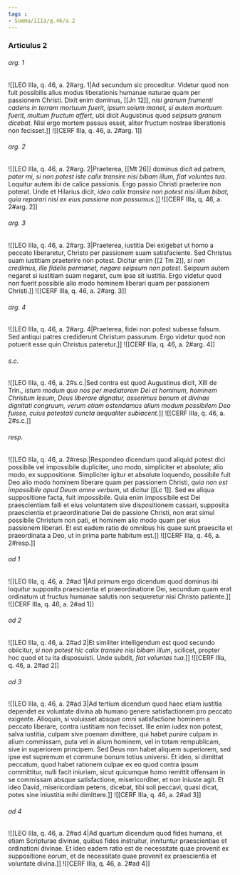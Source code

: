 ```yaml
---
tags : 
- Summa/IIIa/q.46/a.2
---
```


### Articulus 2

###### arg. 1
![[LEO IIIa, q. 46, a. 2#arg. 1|Ad secundum sic proceditur. Videtur quod non fuit possibilis alius modus liberationis humanae naturae quam per passionem Christi. Dixit enim dominus, [[Jn 12]], *nisi granum frumenti cadens in terram mortuum fuerit, ipsum solum manet, si autem mortuum fuerit, multum fructum affert*, ubi dicit Augustinus quod *seipsum granum dicebat*. Nisi ergo mortem passus esset, aliter fructum nostrae liberationis non fecisset.]]
![[CERF IIIa, q. 46, a. 2#arg. 1]]

###### arg. 2
![[LEO IIIa, q. 46, a. 2#arg. 2|Praeterea, [[Mt 26]] dominus dicit ad patrem, *pater mi, si non potest iste calix transire nisi bibam illum, fiat voluntas tua*. Loquitur autem ibi de calice passionis. Ergo passio Christi praeterire non poterat. Unde et Hilarius dicit, *ideo calix transire non potest nisi illum bibat, quia reparari nisi ex eius passione non possumus*.]]
![[CERF IIIa, q. 46, a. 2#arg. 2]]

###### arg. 3
![[LEO IIIa, q. 46, a. 2#arg. 3|Praeterea, iustitia Dei exigebat ut homo a peccato liberaretur, Christo per passionem suam satisfaciente. Sed Christus suam iustitiam praeterire non potest. Dicitur enim [[2 Tm 2]], *si non credimus, ille fidelis permanet, negare seipsum non potest*. Seipsum autem negaret si iustitiam suam negaret, cum ipse sit iustitia. Ergo videtur quod non fuerit possibile alio modo hominem liberari quam per passionem Christi.]]
![[CERF IIIa, q. 46, a. 2#arg. 3]]

###### arg. 4
![[LEO IIIa, q. 46, a. 2#arg. 4|Praeterea, fidei non potest subesse falsum. Sed antiqui patres crediderunt Christum passurum. Ergo videtur quod non potuerit esse quin Christus pateretur.]]
![[CERF IIIa, q. 46, a. 2#arg. 4]]

###### s.c.
![[LEO IIIa, q. 46, a. 2#s.c.|Sed contra est quod Augustinus dicit, XIII de Trin., *istum modum quo nos per mediatorem Dei et hominum, hominem Christum Iesum, Deus liberare dignatur, asserimus bonum et divinae dignitati congruum, verum etiam ostendamus alium modum possibilem Deo fuisse, cuius potestati cuncta aequaliter subiacent*.]]
![[CERF IIIa, q. 46, a. 2#s.c.]]

###### resp.
![[LEO IIIa, q. 46, a. 2#resp.|Respondeo dicendum quod aliquid potest dici possibile vel impossibile dupliciter, uno modo, simpliciter et absolute; alio modo, ex suppositione. Simpliciter igitur et absolute loquendo, possibile fuit Deo alio modo hominem liberare quam per passionem Christi, *quia non est impossibile apud Deum omne verbum*, ut dicitur [[Lc 1]]. Sed ex aliqua suppositione facta, fuit impossibile. Quia enim impossibile est Dei praescientiam falli et eius voluntatem sive dispositionem cassari, supposita praescientia et praeordinatione Dei de passione Christi, non erat simul possibile Christum non pati, et hominem alio modo quam per eius passionem liberari. Et est eadem ratio de omnibus his quae sunt praescita et praeordinata a Deo, ut in prima parte habitum est.]]
![[CERF IIIa, q. 46, a. 2#resp.]]

###### ad 1
![[LEO IIIa, q. 46, a. 2#ad 1|Ad primum ergo dicendum quod dominus ibi loquitur supposita praescientia et praeordinatione Dei, secundum quam erat ordinatum ut fructus humanae salutis non sequeretur nisi Christo patiente.]]
![[CERF IIIa, q. 46, a. 2#ad 1]]

###### ad 2
![[LEO IIIa, q. 46, a. 2#ad 2|Et similiter intelligendum est quod secundo obiicitur, *si non potest hic calix transire nisi bibam illum*, scilicet, propter hoc quod et tu ita disposuisti. Unde subdit, *fiat voluntas tua*.]]
![[CERF IIIa, q. 46, a. 2#ad 2]]

###### ad 3
![[LEO IIIa, q. 46, a. 2#ad 3|Ad tertium dicendum quod haec etiam iustitia dependet ex voluntate divina ab humano genere satisfactionem pro peccato exigente. Alioquin, si voluisset absque omni satisfactione hominem a peccato liberare, contra iustitiam non fecisset. Ille enim iudex non potest, salva iustitia, culpam sive poenam dimittere, qui habet punire culpam in alium commissam, puta vel in alium hominem, vel in totam rempublicam, sive in superiorem principem. Sed Deus non habet aliquem superiorem, sed ipse est supremum et commune bonum totius universi. Et ideo, si dimittat peccatum, quod habet rationem culpae ex eo quod contra ipsum committitur, nulli facit iniuriam, sicut quicumque homo remittit offensam in se commissam absque satisfactione, misericorditer, et non iniuste agit. Et ideo David, misericordiam petens, dicebat, tibi soli peccavi, quasi dicat, potes sine iniustitia mihi dimittere.]]
![[CERF IIIa, q. 46, a. 2#ad 3]]

###### ad 4
![[LEO IIIa, q. 46, a. 2#ad 4|Ad quartum dicendum quod fides humana, et etiam Scripturae divinae, quibus fides instruitur, innituntur praescientiae et ordinationi divinae. Et ideo eadem ratio est de necessitate quae provenit ex suppositione eorum, et de necessitate quae provenit ex praescientia et voluntate divina.]]
![[CERF IIIa, q. 46, a. 2#ad 4]]

